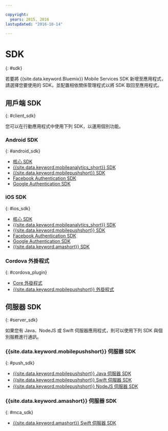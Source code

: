```yaml
---

copyright:
  years: 2015, 2016
lastupdated: "2016-10-14"

---
```

# SDK
{: #sdk}

若要將 {{site.data.keyword.Bluemix}} Mobile Services SDK 新增至應用程式，請選擇您要使用的 SDK，並配置相依關係管理程式以將 SDK 取回至應用程式。


## 用戶端 SDK
{: #client_sdk}

您可以在行動應用程式中使用下列 SDK，以運用個別功能。 


### Android SDK
{: #android_sdk}

- [核心 SDK](https://github.com/ibm-bluemix-mobile-services/bms-clientsdk-android-core) 
- [{{site.data.keyword.mobileanalytics_short}} SDK](https://github.com/ibm-bluemix-mobile-services/bms-clientsdk-android-analytics) 
- [{{site.data.keyword.mobilepushshort}} SDK](https://github.com/ibm-bluemix-mobile-services/bms-clientsdk-android-push) 
- [Facebook Authentication SDK](https://github.com/ibm-bluemix-mobile-services/bms-clientsdk-android-security-facebookauthentication) 
- [Google Authentication SDK](https://github.com/ibm-bluemix-mobile-services/bms-clientsdk-android-security-googleauthentication) 


### iOS SDK
{: #ios_sdk}

- [核心 SDK](https://github.com/ibm-bluemix-mobile-services/bms-clientsdk-swift-core)
- [{{site.data.keyword.mobileanalytics_short}} SDK](https://github.com/ibm-bluemix-mobile-services/bms-clientsdk-swift-analytics) 
- [{{site.data.keyword.mobilepushshort}} SDK](https://github.com/ibm-bluemix-mobile-services/bms-clientsdk-swift-push) 
- [Facebook Authentication SDK](https://github.com/ibm-bluemix-mobile-services/bms-clientsdk-swift-security-facebookauthentication)
- [Google Authentication SDK](https://github.com/ibm-bluemix-mobile-services/bms-clientsdk-swift-security-googleauthentication) 
- [{{site.data.keyword.amashort}} SDK](https://github.com/ibm-bluemix-mobile-services/bms-clientsdk-swift-security) 


### Cordova 外掛程式
{: #cordova_plugin}

- [Core 外掛程式](https://github.com/ibm-bluemix-mobile-services/bms-clientsdk-cordova-plugin-core)
- [{{site.data.keyword.mobilepushshort}} 外掛程式](https://github.com/ibm-bluemix-mobile-services/bms-clientsdk-cordova-plugin-push)


## 伺服器 SDK
{: #server_sdk}

如果您有 Java、NodeJS 或 Swift 伺服器應用程式，則可以使用下列 SDK 與個別服務進行通訊。


### {{site.data.keyword.mobilepushshort}} 伺服器 SDK
{: #push_sdk}

- [{{site.data.keyword.mobilepushshort}} Java 伺服器 SDK](https://github.com/ibm-bluemix-mobile-services/bms-pushnotifications-serversdk-java) 
- [{{site.data.keyword.mobilepushshort}} Swift 伺服器 SDK](https://github.com/ibm-bluemix-mobile-services/bms-pushnotifications-serversdk-swift) 
- [{{site.data.keyword.mobilepushshort}} NodeJS 伺服器 SDK](https://github.com/ibm-bluemix-mobile-services/bms-pushnotifications-serversdk-nodejs)


### {{site.data.keyword.amashort}} 伺服器 SDK
{: #mca_sdk}

- [{{site.data.keyword.amashort}} Swift 伺服器 SDK](https://github.com/ibm-bluemix-mobile-services/bms-mca-serversdk-swift)


